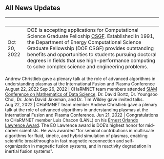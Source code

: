 ## All News Updates

&nbsp;       | |
------------ | -----------------------------------------------------------------
Oct 20, 2022 |  DOE is accepting applications for Computational Science Graduate Felloship [CSGF](htpps://www.krellinst.org/csgf/). Established in 1991, the Department of Energy Computational Science Graduate Fellowship (DOE CSGF) provides outstanding benefits and opportunities to students pursuing doctoral degrees in fields that use high-performance computing to solve complex science and engineering problems.
Andrew Christlieb gave a plenary talk at the role of advanced algorithms in understanding plasmas at the International Fusion and Plasma Conference August 22, 2022
Sep 26, 2022 | CHaRMNET team members attended [SIAM Conference on Mathematics of Data Science](https://www.siam.org/conferences/cm/conference/mds22). Dr. David Bortz, Dr. Youngsoo Choi, Dr. John David Jakeman, and Dr. Tim Wildey gave invited talks.  
Aug 22, 2022 | CHaRMNET team member Andrew Christlieb gave a plenary talk at the role of advanced algorithms in understanding plasmas at the International Fusion and Plasma Conference.
Jun 21, 2022 | Congratulations to CHaRMNET member Luis Chacon (LANL) on his [Ernest Orlando Lawrence Award](https://science.osti.gov/lawrence). The EO Lawrence award is DOE’s highest honor for mid-career scientists. He was awarded "for seminal contributions in multiscale algorithms for fluid, kinetic, and hybrid simulation of plasmas, enabling scientific breakthroughs in fast magnetic reconnection and self-organization in magnetic fusion systems, and in reactivity degradation in inertial fusion systems".
